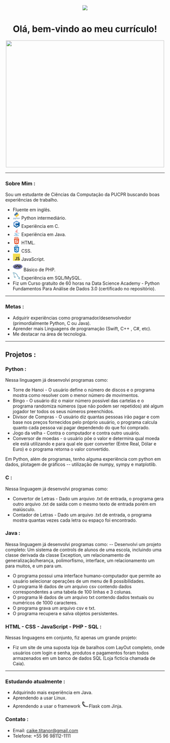 <div id="header" align="center">
  <img src="https://media.giphy.com/media/GgJCq1wLh4VbiGJBKt/giphy.gif" width="100"/>
  <h1> Olá, bem-vindo ao meu currículo! </h1>
</div>

<div align="center">
  <img src="https://media.giphy.com/media/ZgTR3UQ9XAWDvqy9jv/giphy.gif" width="500" height="400"/>
</div>

---

###  Sobre Mim :

Sou um estudante de Ciências da Computação da PUCPR buscando boas experiências de trabalho.
- Fluente em inglês.
- <img src="https://github.com/devicons/devicon/blob/master/icons/python/python-original-wordmark.svg" width="23" height="23"/> Python intermediário.
- <img src="https://github.com/devicons/devicon/blob/master/icons/c/c-original.svg" width="23" height="23"/> Experiência em C.
- <img src="https://github.com/devicons/devicon/blob/master/icons/java/java-original.svg" width="23" height="23"/> Experiência em Java.
- <img src="https://github.com/devicons/devicon/blob/master/icons/html5/html5-plain-wordmark.svg" width="23" height="23"/> HTML.
- <img src="https://raw.githubusercontent.com/devicons/devicon/master/icons/css3/css3-plain-wordmark.svg" width="23" height="23"/> CSS.
- <img src="https://github.com/devicons/devicon/blob/master/icons/javascript/javascript-original.svg" width="23" height="23"/> JavaScript.
- <img src="https://github.com/devicons/devicon/blob/master/icons/php/php-original.svg" width="30" height="30"/> Básico de PHP.
- <img src="https://github.com/devicons/devicon/blob/master/icons/mysql/mysql-original.svg" width="23" height="23"/> Experiência em SQL/MySQL.
- Fiz um Curso gratuito de 60 horas na Data Science Academy - Python Fundamentos Para Análise de Dados 3.0 (certificado no repositório).

---

###  Metas :

- Adquirir experiências como programador/desenvolvedor (primordialmente Python, C ou Java).
- Aprender mais Linguagens de programação (Swift, C++ , C#, etc).
- Me destacar na área de tecnologia.

---

##  Projetos :

###  Python :
Nessa linguagem já desenvolvi programas como:
- Torre de Hanoi - O usuário define o número de discos e o programa mostra como resolver com o menor número de movimentos.
- Bingo - O usuário diz o maior número possível das cartelas e o programa randomiza números (que não podem ser repetidos) até algum jogador ter todos os seus números preenchidos.
- Divisor de Compras - O usuário diz quantas pessoas irão pagar e com base nos preços fornecidos pelo próprio usuário, o programa calcula quanto cada pessoa vai pagar dependendo do que foi comprado.
- Jogo da velha - Contra o computador e contra outro usuário.
- Conversor de moedas - o usuário põe o valor e determina qual moeda ele está utilizando e para qual ele quer converter (Entre Real, Dólar e Euro) e o programa retorna o valor convertido.

Em Python, além de programas, tenho alguma experiência com python em dados, plotagem de gráficos -- utilização de numpy, sympy e matplotlib.

### C :
Nessa linguagem já desenvolvi programas como:
- Convertor de Letras - Dado um arquivo .txt de entrada, o programa gera outro arquivo .txt de saída com o mesmo texto de entrada porém em maiúsculo.
- Contador de Letras - Dado um arquivo .txt de entrada, o programa mostra quantas vezes cada letra ou espaço foi encontrado.

### Java :
Nessa linguagem já desenvolvi programas como:
--  Desenvolvi um projeto completo: 
Um sistema de controls de alunos de uma escola, incluindo uma classe derivada da classe Exception, um relacionamento de generalização/herança, polimorfismo, interface, um relacionamento um para muitos, e um para um.
-  O programa possui uma interface humano-computador que permite ao usuário selecionar operações de um menu de 8 possibilidades.
-  O programa lê dados de um arquivo csv contendo dados correspondentes a uma tabela de 100 linhas e 3 colunas.
-  O programa lê dados de um arquivo txt contendo dados textuais ou numéricos de 1000 caracteres.
-  O programa grava um arquivo csv e txt.
-  O programa recupera e salva objetos persistentes.

### HTML - CSS - JavaScript - PHP - SQL :
Nessas linguagens em conjunto, fiz apenas um grande projeto:
- Fiz um site de uma suposta loja de baralhos com LayOut completo, onde usuários com login e senha, produtos e pagamentos foram todos armazenados em um banco de dados SQL (Loja ficticia chamada de Caia).

---

###  Estudando atualmente :

- Adquirindo mais experiência em Java.
- Aprendendo a usar Linux.
- Aprendendo a usar o framework <img src="https://github.com/devicons/devicon/blob/master/icons/flask/flask-original.svg" width="23" height="23"/>Flask com Jinja.

###  Contato :

- Email: caike.titanor@gmail.com
- Telefone: +55 96 98112-1111
